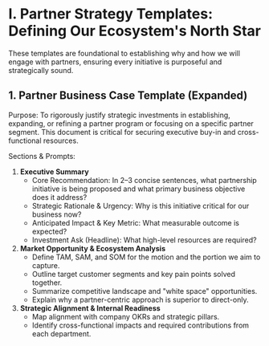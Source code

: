 # I. Partner Strategy Templates: Defining Our Ecosystem's North Star

These templates are foundational to establishing why and how we will engage with partners, ensuring every initiative is purposeful and strategically sound.

## 1. Partner Business Case Template (Expanded)

Purpose: To rigorously justify strategic investments in establishing, expanding, or refining a partner program or focusing on a specific partner segment. This document is critical for securing executive buy-in and cross-functional resources.

Sections & Prompts:
1. **Executive Summary**
   * Core Recommendation: In 2–3 concise sentences, what partnership initiative is being proposed and what primary business objective does it address?
   * Strategic Rationale & Urgency: Why is this initiative critical for our business now?
   * Anticipated Impact & Key Metric: What measurable outcome is expected?
   * Investment Ask (Headline): What high-level resources are required?
2. **Market Opportunity & Ecosystem Analysis**
   * Define TAM, SAM, and SOM for the motion and the portion we aim to capture.
   * Outline target customer segments and key pain points solved together.
   * Summarize competitive landscape and "white space" opportunities.
   * Explain why a partner-centric approach is superior to direct-only.
3. **Strategic Alignment & Internal Readiness**
   * Map alignment with company OKRs and strategic pillars.
   * Identify cross-functional impacts and required contributions from each department.
